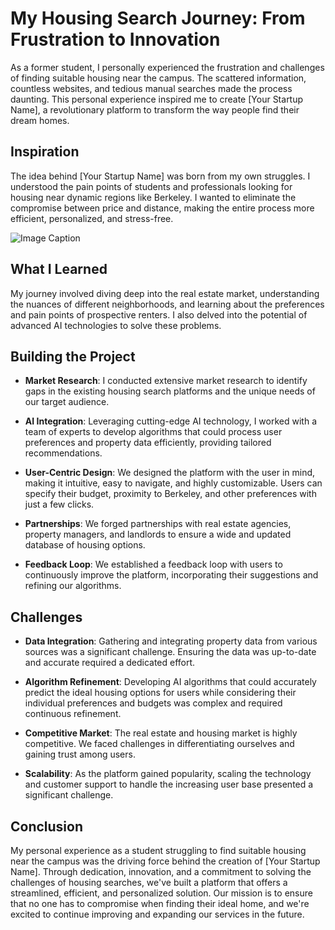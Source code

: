 # My Housing Search Journey: From Frustration to Innovation

As a former student, I personally experienced the frustration and challenges of finding suitable housing near the campus. The scattered information, countless websites, and tedious manual searches made the process daunting. This personal experience inspired me to create [Your Startup Name], a revolutionary platform to transform the way people find their dream homes.

## **Inspiration**
The idea behind [Your Startup Name] was born from my own struggles. I understood the pain points of students and professionals looking for housing near dynamic regions like Berkeley. I wanted to eliminate the compromise between price and distance, making the entire process more efficient, personalized, and stress-free.

![Image Caption](https://example.com/sample-image.png) <!-- Replace with the URL of your image -->

## **What I Learned**
My journey involved diving deep into the real estate market, understanding the nuances of different neighborhoods, and learning about the preferences and pain points of prospective renters. I also delved into the potential of advanced AI technologies to solve these problems.

## **Building the Project**
- **Market Research**: I conducted extensive market research to identify gaps in the existing housing search platforms and the unique needs of our target audience.

- **AI Integration**: Leveraging cutting-edge AI technology, I worked with a team of experts to develop algorithms that could process user preferences and property data efficiently, providing tailored recommendations.

- **User-Centric Design**: We designed the platform with the user in mind, making it intuitive, easy to navigate, and highly customizable. Users can specify their budget, proximity to Berkeley, and other preferences with just a few clicks.

- **Partnerships**: We forged partnerships with real estate agencies, property managers, and landlords to ensure a wide and updated database of housing options.

- **Feedback Loop**: We established a feedback loop with users to continuously improve the platform, incorporating their suggestions and refining our algorithms.

## **Challenges**
- **Data Integration**: Gathering and integrating property data from various sources was a significant challenge. Ensuring the data was up-to-date and accurate required a dedicated effort.

- **Algorithm Refinement**: Developing AI algorithms that could accurately predict the ideal housing options for users while considering their individual preferences and budgets was complex and required continuous refinement.

- **Competitive Market**: The real estate and housing market is highly competitive. We faced challenges in differentiating ourselves and gaining trust among users.

- **Scalability**: As the platform gained popularity, scaling the technology and customer support to handle the increasing user base presented a significant challenge.

## **Conclusion**
My personal experience as a student struggling to find suitable housing near the campus was the driving force behind the creation of [Your Startup Name]. Through dedication, innovation, and a commitment to solving the challenges of housing searches, we've built a platform that offers a streamlined, efficient, and personalized solution. Our mission is to ensure that no one has to compromise when finding their ideal home, and we're excited to continue improving and expanding our services in the future.
